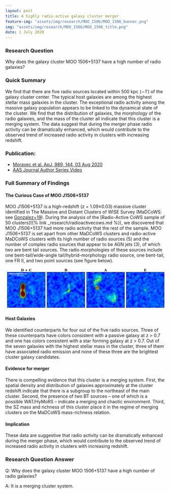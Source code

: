 ```yaml
---
layout: post
title: A highly radio-active galaxy cluster merger
feature-img: "assets/img/research/MOO_1506/MOO_1506_banner.png"
img: "assets/img/research/MOO_1506/MOO_1506_title.png"
date: 1 July 2020
---
```


### Research Question

Why does the galaxy cluster MOO 1506+5137 have a high number of radio galaxies?

### Quick Summary
We find that there are five radio sources located within 500 kpc (∼1′) of the galaxy cluster center. The typical host galaxies are among the highest stellar mass galaxies in the cluster. The exceptional radio activity among the massive galaxy population appears to be linked to the dynamical state of the cluster. We find that the distribution of galaxies, the morphology of the radio galaxies, and the mass of the cluster all indicate that this cluster is a merging system. The data suggest that during the merger phase radio activity can be dramatically enhanced, which would contribute to the observed trend of increased radio activity in clusters with increasing redshift.

### Publication:
* [Moravec et al. ApJ, 989, 144, 03 Aug 2020](https://ui.adsabs.harvard.edu/abs/2020ApJ...898..145M/abstract)
* [AAS Journal Author Series Video](https://www.youtube.com/watch?v=XLjDkPr_kPs)

### Full Summary of Findings

#### The Curious Case of MOO J1506+5137
MOO J1506+5137 is a high-redshift (z = 1.09±0.03) massive cluster identified in The Massive and Distant Clusters of WISE Survey (MaDCoWS: see [Gonzalez+19](https://ui.adsabs.harvard.edu/abs/2019ApJS..240...33G/abstract)). During the analysis of the [Radio-Active CoWS sample of 50 clusters]({% link _research/radioactivecows.md %}), we discovered that MOO J1506+5137 had more radio activity that the rest of the sample. MOO J1506+5137 is set apart from other MaDCoWS clusters and radio-active MaDCoWS clusters with its high number of radio sources (5) and the number of complex radio sources that appear to be AGN jets (3), of which two are bent tail sources. The radio morphologies of these sources include one bent-tail/wide-angle tail/hybrid-morphology radio source, one bent-tail, one FR II, and two point sources (see figure below).

<div><img src="/assets/img/research/MOO_1506/MOO_1506_sources.png" alt="MOO_1506 sources."></div>

#### Host Galaxies
We identified counterparts for four out of the five radio sources. Three of these counterparts have colors consistent with a passive galaxy at z > 0.7 and one has colors consistent with a star forming galaxy at z > 0.7. Out of the seven galaxies with the highest stellar mass in the cluster, three of them have associated radio emission and none of these three are the brightest cluster galaxy candidates.

#### Evidence for merger
There is compelling evidence that this cluster is a merging system. First, the spatial density and distribution of galaxies approximately at the cluster redshift indicate that there is a subgroup to the northeast of the main cluster. Second, the presence of two BT sources – one of which is a possible WAT/HyMoRS – indicate a merging and chaotic environment. Third, the SZ mass and richness of this cluster place it in the regime of merging clusters on the MaDCoWS mass-richness relation.

#### Implication
These data are suggestive that radio activity can be dramatically enhanced during the merger phase, which would contribute to the observed trend of increased radio activity in clusters with increasing redshift.

### Research Question Answer
Q: Why does the galaxy cluster MOO 1506+5137 have a high number of radio galaxies?

A: It is a merging cluster system.